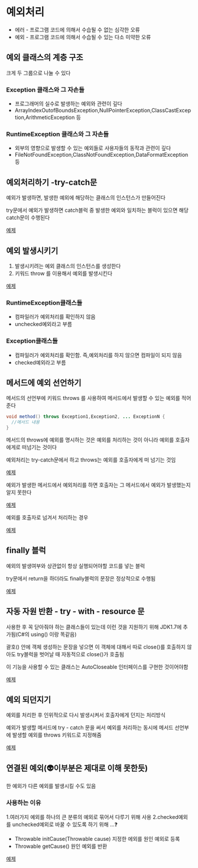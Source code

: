# 예외처리

* 에러 - 프로그램 코드에 의해서 수습될 수 없는 심각한 오류
* 예외 - 프로그램 코드에 의해서 수습될 수 있는 다소 미약한 오류

## 예외 클래스의 계층 구조

크게 두 그룹으로 나눌 수 있다

### Exception 클래스와 그 자손들
* 프로그래머의 실수로 발생하는 예외와 관련이 깊다
* ArrayIndexOutofBoundsException,NullPointerException,ClassCastException,ArithmeticException 등

### RuntimeException 클래스와 그 자손들
* 외부의 영향으로 발생할 수 있는 예외들로 사용자들의 동작과 관련이 깊다
* FileNotFoundException,ClassNotFoundException,DataFormatException 등

## 예외처리하기 -try-catch문

예외가 발생하면, 발생한 예외에 해당하는 클래스의 인스턴스가 만들어진다

try문에서 예외가 발생하면 catch블럭 중 발생한 예외와 일치하는 블럭이 있으면 해당 catch문이 수행된다

[예제](https://github.com/jjy3385/StandardOfJava/blob/main/src/ch8/ExceptionEx3.java)

## 예외 발생시키기

1. 발생시키려는 예외 클래스의 인스턴스를 생성한다
2. 키워드 throw 를 이용해서 예외를 발생시킨다

[예제](https://github.com/jjy3385/StandardOfJava/blob/main/src/ch8/ExceptionEx9.java)

### RuntimeException클래스들

* 컴파일러가 예외처리를 확인하지 않음
* unchecked예외라고 부름

### Exception클래스들

* 컴파일러가 예외처리를 확인함. 즉,예외처리를 하지 않으면 컴파일이 되지 않음
* checked예외라고 부름

## 메서드에 예외 선언하기

메서드의 선언부에 키워드 throws 를 사용하여 메서드에서 발생할 수 있는 예외를 적어준다

```java
void method() throws Exception1,Exception2, ... ExceptionN {
  //메서드 내용
}
```

메서드의 throws에 예외를 명시하는 것은 예외를 처리하는 것이 아니라 예외를 호출자에게로 떠넘기는 것이다

예외처리는 try-catch문에서 하고 throws는 예외를 호출자에게 떠 넘기는 것임

[예제](https://github.com/jjy3385/StandardOfJava/blob/main/src/ch8/ExceptionEx12.java)

예외가 발생한 메서드에서 예외처리를 하면 호출자는 그 메서드에서 예외가 발생했는지 알지 못한다

[예제](https://github.com/jjy3385/StandardOfJava/blob/main/src/ch8/ExceptionEx15.java)

예외를 호출자로 넘겨서 처리하는 경우

[예제](https://github.com/jjy3385/StandardOfJava/blob/main/src/ch8/ExceptionEx16.java)

## finally 블럭

예외의 발생여부와 상관없이 항상 실행되어야할 코드를 넣는 블럭

try문에서 return을 하더라도 finally블럭의 문장은 정상적으로 수행됨

[예제](https://github.com/jjy3385/StandardOfJava/blob/main/src/ch8/FinallyTest3.java)

## 자동 자원 반환 - try - with - resource 문

사용한 후 꼭 닫아줘야 하는 클래스들이 있는데 이런 것을 지원하기 위해 JDK1.7에 추가됨(C#의 using() 이랑 똑같음)

괄호() 안에 객체 생성하는 문장을 넣으면 이 객체에 대해서 따로 close()를 호출하지 않아도 try블럭을 벗어날 때 자동적으로 close()가 호출됨

이 기능을 사용할 수 있는 클래스는 AutoCloseable 인터페이스를 구현한 것이어야함

[예제](https://github.com/jjy3385/StandardOfJava/blob/main/src/ch8/TryWithResourceEx.java)

## 예외 되던지기

예외를 처리한 후 인위적으로 다시 발생시켜서 호출자에게 던지는 처리방식

예외가 발생할 메서드에 try - catch 문을 써서 예외를 처리하는 동시에 메서드 선언부에 발생할 예외를 throws 키워드로 지정해줌

[예제](https://github.com/jjy3385/StandardOfJava/blob/main/src/ch8/ExceptionEx17.java)

## 연결된 예외(👽이부분은 제대로 이해 못한듯)

한 예외가 다른 예외를 발생시킬 수도 있음

### 사용하는 이유

1.여러가지 예외를 하나의 큰 분류의 예외로 묶어서 다루기 위해 사용
2.checked예외를 unchecked예외로 바꿀 수 있도록 하기 위해 ...❓

* Throwable initCause(Throwable cause) 지정한 에외를 원인 예외로 등록
* Throwable getCause() 원인 예외를 반환

[예제](https://github.com/jjy3385/StandardOfJava/blob/main/src/ch8/ChainedExceptionEx.java)



